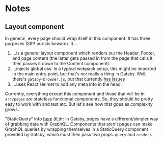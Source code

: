 # Notes

## Layout component

In general, every page should wrap itself in this component. It has three purposes (SRP purists beware). It...

1.  ...is a general layout component which renders out the Header, Footer, and page content (the latter gets passed in from the page that calls it, then passes it down to the Content component).
2.  ...injects global css. In a typical webpack setup, this might be imported in the main entry point, but that's not really a thing in Gatsby. Well, there's `gatsby-browser.js`, but that currently [has issues](https://github.com/gatsbyjs/gatsby/issues/5997)
3.  ...uses React Helmet to add any meta info in the head.

Currently, everything except this component and those that will be in `src/pages` are stateless functional components. So, they should be pretty easy to work with and test etc. But let's see how that goes as complexity grows.

"StaticQuery" info [here](https://www.gatsbycentral.com/staticquery-in-gatsby-v2)
(tl;dr: in Gatsby, _pages_ have a different/simpler way of grabbing data with GraphQL. Components that aren't pages can make GraphQL queries by wrapping themselves in a StaticQuery component provided by Gatsby, which must then pass two props: `query` and `render`).
